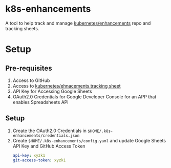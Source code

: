 # k8s-enhancements
A tool to help track and manage [kubernetes/enhancements](https://github.com/kubernetes/enhancements) repo and tracking sheets.

# Setup

## Pre-requisites
1. Access to GitHub
2. Access to [kubernetes/ehnacements tracking sheet](https://docs.google.com/spreadsheets/d/1E89GNZRwmnfVerOqWqrmzVII8TQlQ0iiI_FgYKxanGs)
3. API Key for Accessing Google Sheets
4. OAuth2.0 Credentials for Google Developer Console for an APP that enables Spreadsheets API

## Setup
1. Create the OAuth2.0 Credentials in `$HOME/.k8s-enhancements/credentials.json`
2. Create `$HOME/.k8s-enhancements/config.yaml` and update Google Sheets API Key and GitHub Access Token
    ```yaml
    api-key: xyzk1
    git-access-token: xyzk1
    ```

